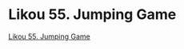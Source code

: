 # Likou 55. Jumping Game
[Likou 55. Jumping Game](https://aiwithcloud.com/2022/09/19/likou_55-_jumping_game/)